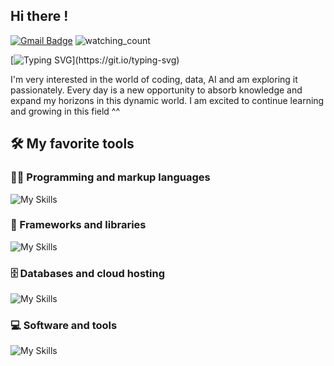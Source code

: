 ## Hi there !

[![Gmail Badge](https://img.shields.io/badge/-Gmail-c14438?style=flat-square&logo=Gmail&logoColor=white&link=mailto:denayativanie@gmail.com)](mailto:denayativanie@gmail.com)
<img src="https://komarev.com/ghpvc/?username=CruzNadin&color=brightgreen" alt="watching_count" />

[![Typing SVG](https://readme-typing-svg.herokuapp.com/?lines=I+am+Naya;Welcome+to+my+github+profile.)](https://git.io/typing-svg)

I'm very interested in the world of coding, data, AI and am exploring it passionately. Every day is a new opportunity to absorb knowledge and expand my horizons in this dynamic world. I am excited to continue learning and growing in this field ^^

## 🛠️ My favorite tools

### 👨‍💻 Programming and markup languages
![My Skills](https://skillicons.dev/icons?i=js,react,html,css,tailwind,python,nodejs,typescript,vite)
### 🧰 Frameworks and libraries
![My Skills](https://skillicons.dev/icons?i=react,bootstrap,docker,github,wordpress,laravel)
### 🗄️ Databases and cloud hosting
![My Skills](https://skillicons.dev/icons?i=aws,vercel,netlify,azure,postgres,mysql)
### 💻 Software and tools
![My Skills](https://skillicons.dev/icons?i=vscode,visualstudio,linux,codepen,figma,stackoverflow)
